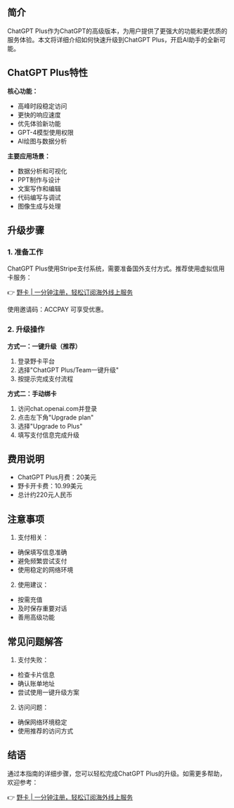## 简介

ChatGPT Plus作为ChatGPT的高级版本，为用户提供了更强大的功能和更优质的服务体验。本文将详细介绍如何快速升级到ChatGPT Plus，开启AI助手的全新可能。

## ChatGPT Plus特性

**核心功能：**
- 高峰时段稳定访问
- 更快的响应速度
- 优先体验新功能
- GPT-4模型使用权限
- AI绘图与数据分析

**主要应用场景：**
- 数据分析和可视化
- PPT制作与设计
- 文案写作和编辑
- 代码编写与调试
- 图像生成与处理

## 升级步骤

### 1. 准备工作

ChatGPT Plus使用Stripe支付系统，需要准备国外支付方式。推荐使用虚拟信用卡服务：

👉 [野卡 | 一分钟注册，轻松订阅海外线上服务](https://bit.ly/bewildcard)

使用邀请码：ACCPAY 可享受优惠。

### 2. 升级操作

**方式一：一键升级（推荐）**
1. 登录野卡平台
2. 选择"ChatGPT Plus/Team一键升级"
3. 按提示完成支付流程

**方式二：手动绑卡**
1. 访问chat.openai.com并登录
2. 点击左下角"Upgrade plan"
3. 选择"Upgrade to Plus"
4. 填写支付信息完成升级

## 费用说明

- ChatGPT Plus月费：20美元
- 野卡开卡费：10.99美元
- 总计约220元人民币

## 注意事项

1. 支付相关：
- 确保填写信息准确
- 避免频繁尝试支付
- 使用稳定的网络环境

2. 使用建议：
- 按需充值
- 及时保存重要对话
- 善用高级功能

## 常见问题解答

1. 支付失败：
- 检查卡片信息
- 确认账单地址
- 尝试使用一键升级方案

2. 访问问题：
- 确保网络环境稳定
- 使用推荐的访问方式

## 结语

通过本指南的详细步骤，您可以轻松完成ChatGPT Plus的升级。如需更多帮助，欢迎参考：

👉 [野卡 | 一分钟注册，轻松订阅海外线上服务](https://bit.ly/bewildcard)